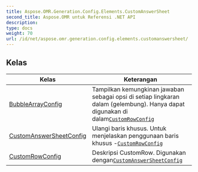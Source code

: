 ```yaml
---
title: Aspose.OMR.Generation.Config.Elements.CustomAnswerSheet
second_title: Aspose.OMR untuk Referensi .NET API
description: 
type: docs
weight: 70
url: /id/net/aspose.omr.generation.config.elements.customanswersheet/
---
```



## Kelas

| Kelas | Keterangan |
| --- | --- |
| [BubbleArrayConfig](./bubblearrayconfig/) | Tampilkan kemungkinan jawaban sebagai opsi di setiap lingkaran dalam (gelembung). Hanya dapat digunakan di dalam[`CustomRowConfig`](../aspose.omr.generation.config.elements.customanswersheet/customrowconfig/) |
| [CustomAnswerSheetConfig](./customanswersheetconfig/) | Ulangi baris khusus. Untuk menjelaskan penggunaan baris khusus -[`CustomRowConfig`](../aspose.omr.generation.config.elements.customanswersheet/customrowconfig/) |
| [CustomRowConfig](./customrowconfig/) | Deskripsi CustomRow. Digunakan dengan[`CustomAnswerSheetConfig`](../aspose.omr.generation.config.elements.customanswersheet/customanswersheetconfig/) |


